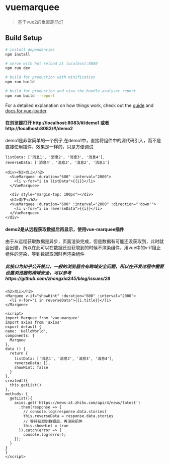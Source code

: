 # vuemarquee

> 基于vue2的垂直跑马灯

## Build Setup

``` bash
# install dependencies
npm install

# serve with hot reload at localhost:8080
npm run dev

# build for production with minification
npm run build

# build for production and view the bundle analyzer report
npm run build --report
```

For a detailed explanation on how things work, check out the [guide](http://vuejs-templates.github.io/webpack/) and [docs for vue-loader](http://vuejs.github.io/vue-loader).

#### 在浏览器打开 http://localhost:8083/#/demo1 或者 http://localhost:8083/#/demo2

demo1是非常简单的一个例子,在demo1中，直接将组件中的源代码引入，而不是直接使用插件，效果是一样的，只是方便调试

```
listData: ['消息1', '消息2', '消息3', '消息4'],
reverseData: ['消息4', '消息3', '消息2', '消息1'] 
```

```
<div><h2>向上</h2>
  <VueMarquee :duration="600" :interval="2000">
    <li v-for="i in listData">{{i}}</li>
  </VueMarquee>

  <div style="margin-top: 100px"></div>
  <h2>向下</h2>
  <VueMarquee :duration="600" :interval="2000" :direction="'down'">
    <li v-for="i in reverseData">{{i}}</li>
  </VueMarquee>
</div>
```
#### demo2是从远程获取数据后再显示，使用vue-marquee插件
  由于从远程获取数据是异步，页面渲染完成，但是数据有可能还没获取到，此时就会出错，所以在此可以在数据还没获取到的时候不渲染组件，用vue中的v-if阻止组件的渲染，等到数据取回时再渲染组件
  ##### 此接口为知乎公开接口，一般的浏览器会有跨域安全问题，所以在开发过程中需要设置浏览器的跨域安全，可以参考https://github.com/zhongxia245/blog/issues/28

  ```
  <h2>向上</h2>
  <Marquee v-if="showHint" :duration="600" :interval="2000">
    <li v-for="i in reverseData">{{i.title}}</li>
  </Marquee>
  ```
  ```
<script>
import Marquee from 'vue-marquee'
import axios from 'axios'
export default {
  name: 'HelloWorld',
  components: {
    Marquee
  },
  data () {
    return {
      listData: ['消息1', '消息2', '消息3', '消息4'],
      reverseData: [],
      showHint: false
    }
  },
  created(){
    this.getList()
  },
  methods: {
    getList(){
      axios.get('https://news-at.zhihu.com/api/4/news/latest')
        .then(response => {
          // console.log(response.data.stories)
          this.reverseData = response.data.stories
          // 等待获取到数据后，再渲染组件
          this.showHint = true
        }).catch(error => {
          console.log(error);
      });
    }
  }
}
</script>
  ```


